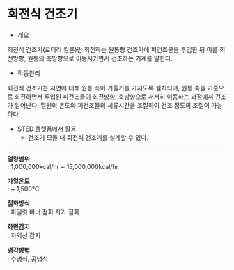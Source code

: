 # 회전식 건조기

- 개요

회전식 건조기(로터리 킬른)란 회전하는 원통형 건조기에 피건조물을 투입한 뒤 이를 회전방향, 원통의 축방향으로 이동시키면서 건조하는 기계를 말한다.

- 작동원리

회전식 건조기는 지면에 대해 원통 축이 기울기를 가지도록 설치되며, 원통 축을 기준으로 회전하면서 투입된 피건조물이 회전방향, 축방향으로 서서히 이동하는 과정에서 건조가 일어난다. 열원의 온도와 피건조물의 체류시간을 조절하여 건조 정도의 조절이 가능하다.

- STED 플랫폼에서 활용
  - 건조기 모듈 내 회전식 건조기를 설계할 수 있다.

---

**열량범위**  
: 1,000,000kcal/hr ~ 15,000,000kcal/hr

**가열온도**  
: ~ 1,500℃

**점화방식**  
: 파일럿 버너 점화 자가 점화

**화면감지**  
: 자외선 감지

**냉각방법**  
: 수냉식, 공냉식
